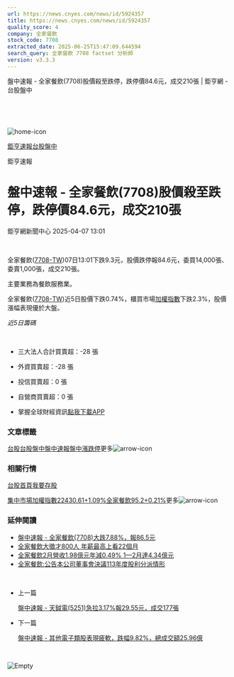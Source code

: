 ```yaml
---
url: https://news.cnyes.com/news/id/5924357
title: https://news.cnyes.com/news/id/5924357
quality_score: 4
company: 全家餐飲
stock_code: 7708
extracted_date: 2025-06-25T15:47:09.644594
search_query: 全家餐飲 7708 factset 分析師
version: v3.3.3
---
```


盤中速報 - 全家餐飲(7708)股價殺至跌停，跌停價84.6元，成交210張 | 鉅亨網 - 台股盤中

‌

‌

![home-icon](/assets/icons/breadCrumb/symbol-icon-home.svg)

[鉅亨速報](/news/cat/anue_live)[台股盤中](/news/cat/tw_live)

鉅亨速報

# 盤中速報 - 全家餐飲(7708)股價殺至跌停，跌停價84.6元，成交210張

鉅亨網新聞中心 2025-04-07 13:01

‌

全家餐飲([7708-TW](https://www.cnyes.com/twstock/7708))07日13:01下跌9.3元，股價跌停報84.6元，委買14,000張、委賣1,000張，成交210張。

主要業務為餐飲服務業。

全家餐飲([7708-TW](https://www.cnyes.com/twstock/7708))近5日股價下跌0.74%，櫃買市場[加權指數](https://invest.cnyes.com/index/TWS/TSE01)下跌2.3%，股價漲幅表現優於大盤。

*近5日籌碼*

‌

* 三大法人合計買賣超：-28 張
* 外資買賣超：-28 張
* 投信買賣超：0 張
* 自營商買賣超：0 張

* 掌握全球財經資訊[點我下載APP](http://www.cnyes.com/app/?utm_source=mweb&utm_medium=HamMenuBanner&utm_campaign=fixed&utm_content=entr)

### 文章標籤

[台股](https://news.cnyes.com/tag/台股 "台股")[台股盤中](https://news.cnyes.com/tag/台股盤中 "台股盤中")[盤中速報](https://news.cnyes.com/tag/盤中速報 "盤中速報")[盤中漲跌停](https://news.cnyes.com/tag/盤中漲跌停 "盤中漲跌停")更多![arrow-icon](/assets/icons/arrows/arrow-down.svg)

### 相關行情

[台股首頁](https://www.cnyes.com/twstock)[我要存股](https://supr.link/8OHaU)

[集中市場加權指數22430.61+1.09%](https://invest.cnyes.com/index/TWS/TSE01)[全家餐飲95.2+0.21%](https://www.cnyes.com/twstock/7708)更多![arrow-icon](/assets/icons/arrows/arrow-down.svg)

### 延伸閱讀

* [盤中速報 - 全家餐飲(7708)大跌7.88%，報86.5元](/news/id/5924343)
* [全家餐飲大徵才800人 年薪最高上看22個月](/news/id/5838984)
* [全家餐飲2月營收1.98億元年減0.49% 1—2月達4.34億元](/news/id/5892717)
* [全家餐飲:公告本公司董事會決議113年度股利分派情形](/news/id/5889416)

‌

* 上一篇

  [盤中速報 - 天鉞電(5251)急拉3.17%報29.55元，成交177張](/news/id/5925892)
* 下一篇

  [盤中速報 - 其他電子類股表現疲軟，跌幅9.82%，總成交額25.96億](/news/id/5923314)

‌

![Empty](/assets/icons/skeleton/empty-image.svg)

‌